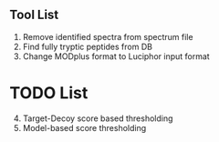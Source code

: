 ## Tool List

1. Remove identified spectra from spectrum file
2. Find fully tryptic peptides from DB
3. Change MODplus format to Luciphor input format

# TODO List
4. Target-Decoy score based thresholding
5. Model-based score thresholding
